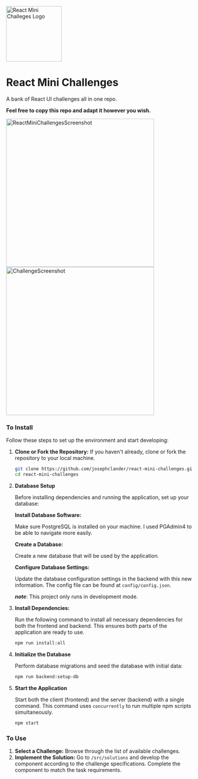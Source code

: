 <img width=150px height=150px alt="React Mini Challeges Logo" src="https://github.com/josephclander/react-mini-challenges/assets/19231569/5288fb62-9209-4f5d-ba3c-006803c4f5b3" />

# React Mini Challenges

A bank of React UI challenges all in one repo.

**Feel free to copy this repo and adapt it however you wish.**

<img width="400" alt="ReactMiniChallengesScreenshot" src="https://github.com/josephclander/react-mini-challenges/assets/19231569/ec25d348-82a4-4dce-be34-df95ead5183e">

<img width="400" alt="ChallengeScreenshot" src="https://github.com/josephclander/react-mini-challenges/assets/19231569/19f1d289-b2fc-44de-ada8-df4e91426050">

### To Install

Follow these steps to set up the environment and start developing:

1.  **Clone or Fork the Repository:**
    If you haven't already, clone or fork the repository to your local machine.

    ```bash
    git clone https://github.com/josephclander/react-mini-challenges.git
    cd react-mini-challenges
    ```

2.  **Database Setup**
    
    Before installing dependencies and running the application, set up your database:

    **Install Database Software:**
    
    Make sure PostgreSQL is installed on your machine. I used PGAdmin4 to be able to navigate more easily.

    **Create a Database:**
    
    Create a new database that will be used by the application.

    **Configure Database Settings:**
    
    Update the database configuration settings in the backend with this new information. The config file can be found at `config/config.json`.

    **_note_**: This project only runs in development mode.

3.  **Install Dependencies:**
    
    Run the following command to install all necessary dependencies for both the frontend and backend. This ensures both parts of the application are ready to use.

    ```bash
    npm run install:all
    ```

4.  **Initialize the Database**
    
    Perform database migrations and seed the database with initial data:

    ```bash
    npm run backend:setup-db
    ```

5.  **Start the Application**
    
    Start both the client (frontend) and the server (backend) with a single command. This command uses `concurrently` to run multiple npm scripts simultaneously.

    ```bash
    npm start
    ```

### To Use

1. **Select a Challenge:**
   Browse through the list of available challenges.
2. **Implement the Solution:**
   Go to `/src/solutions` and develop the component according to the challenge specifications. Complete the component to match the task requirements.
